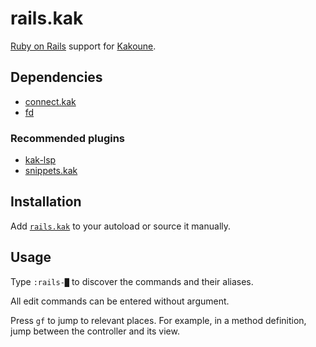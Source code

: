 # rails.kak

[Ruby on Rails] support for [Kakoune].

[Ruby on Rails]: https://rubyonrails.org
[Kakoune]: https://kakoune.org

## Dependencies

- [connect.kak]
- [fd]

[connect.kak]: https://github.com/alexherbo2/connect.kak
[fd]: https://github.com/sharkdp/fd

### Recommended plugins

- [kak-lsp]
- [snippets.kak]

[kak-lsp]: https://github.com/ul/kak-lsp
[snippets.kak]: https://github.com/alexherbo2/snippets.kak

## Installation

Add [`rails.kak`](rc/rails.kak) to your autoload or source it manually.

## Usage

Type `:rails-█` to discover the commands and their aliases.

All edit commands can be entered without argument.

Press `gf` to jump to relevant places.
For example, in a method definition, jump between the controller and its view.
